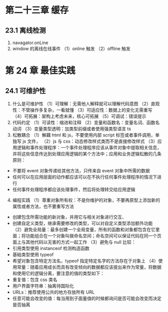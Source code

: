 # 第二十三章 缓存

## 23.1 离线检测

1. navagator.onLine
2. window 的离线在线事件
   （1）online 触发
   （2）offline 触发

# 第 24 章 最佳实践

## 24.1 可维护性

1. 什么是可维护性
   （1）可理解：无需他人解释就可以理解代码意图
   （2）直观性：不管操作多复杂，一看就懂
   （3）可适应性：数据上的变化无需重写
   （4）可拓展：架构上考虑未来，核心可拓展
   （5）可调试：错误提示
2. 代码约定
   （1）可读性：缩进和注释
   （2）变量和函数名：变量名词、函数名动词
   （3）变量类型透明：加类型前缀或者使用强类型语言 ts
3. 松散耦合
   （1）解藕 html 和 js，不要使用内部 script 标签或者事件调用，单独写 js 文件，
   （2）js 与 css：动态修改样式类而不是直接修改样式
   （3）应用逻辑和事件处理程序：一个事件处理程序应该从事件对象中提取相关信息，并将这些信息传达到处理应用逻辑的某个方法中；应用和业务逻辑松散的几条原则：

- 不要将 event 对象传递给其他方法，只传来自 event 对象中所需的数据
- 任何可以在应用层面的动作都应该可以在不执行任何事件处理程序的情况下进行
- 任何事件处理程序都应该处理事件，然后将处理转交给应用逻辑

4. 编程实践
   （1）尊重对象所有权：不是你维护的对象，不要再原型上添加新的属性或者方法，也不要重写方法

- 创建包含所需功能的新对象，并用它与相关对象进行交互、
- 创建自定义类型，继承需要修改的类型，可以对自定义类型添加额外功能
  （2）避免全局量：最多创建一个全局变量，所有的函数和对象都包含在它里面；将功能组合在一个对象叫做命名空间；命名空间可以保证代码在同一个页面上与其他代码以无害的方式一起工作
  （3）避免与 null 比较：
- 引用类型使用 instanceof 检测构造函数
- 基础类型使用 typeof
- 希望对象包含特定方法名，typeof 指定特定名字的方法存在于对象上
  （4）使用常量：随着应用成长而具有改变倾向的数据都应该提出来作为常量，将数据和使用它的逻辑分离，要注意的值的类型如下：
- 重复值：包含 css 类名
- 用户界面字符串：抽离待国际化
- URLs：推荐使用公共的地方存放所有 URL
- 任意可能会改变的值：每当用到子面量值的时候都询问是否可能会改变而决定是否抽离
